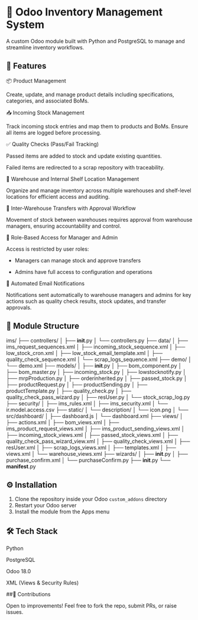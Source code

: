 # 🧾 Odoo Inventory Management System

A custom Odoo module built with Python and PostgreSQL to manage and streamline inventory workflows.

## 🚀 Features

📦 Product Management

Create, update, and manage product details including specifications, categories, and associated BoMs.

📥 Incoming Stock Management

Track incoming stock entries and map them to products and BoMs. Ensure all items are logged before processing.

✅ Quality Checks (Pass/Fail Tracking)

Passed items are added to stock and update existing quantities.

Failed items are redirected to a scrap repository with traceability.

🏢 Warehouse and Internal Shelf Location Management

Organize and manage inventory across multiple warehouses and shelf-level locations for efficient access and auditing.

🔄 Inter-Warehouse Transfers with Approval Workflow

Movement of stock between warehouses requires approval from warehouse managers, ensuring accountability and control.

🔐 Role-Based Access for Manager and Admin

Access is restricted by user roles:

- Managers can manage stock and approve transfers

- Admins have full access to configuration and operations

📧 Automated Email Notifications

Notifications sent automatically to warehouse managers and admins for key actions such as quality check results, stock updates, and transfer approvals.

## 📂 Module Structure

ims/
├── controllers/
│   ├── __init__.py
│   └── controllers.py
├── data/
│   ├── ims_request_sequences.xml
│   ├── incoming_stock_sequence.xml
│   ├── low_stock_cron.xml
│   ├── low_stock_email_template.xml
│   ├── quality_check_sequence.xml
│   └── scrap_logs_sequence.xml
├── demo/
│   └── demo.xml
├── models/
│   ├── __init__.py
│   ├── bom_component.py
│   ├── bom_master.py
│   ├── incoming_stock.py
│   ├── lowstocknotify.py
│   ├── mrpProduction.py
│   ├── orderinherited.py
│   ├── passed_stock.py
│   ├── productRequest.py
│   ├── productSending.py
│   ├── productTemplate.py
│   ├── quality_check.py
│   ├── quality_check_pass_wizard.py
│   ├── resUser.py
│   └── stock_scrap_log.py
├── security/
│   ├── ims_rules.xml
│   ├── ims_security.xml
│   └── ir.model.access.csv
├── static/
│   └── description/
│       └── icon.png
│   └── src/dashboard/
│       ├── dashboard.js
│       └── dashboard.xml
├── views/
│   ├── actions.xml
│   ├── bom_views.xml
│   ├── ims_product_request_views.xml
│   ├── ims_product_sending_views.xml
│   ├── incoming_stock_views.xml
│   ├── passed_stock_views.xml
│   ├── quality_check_pass_wizard_view.xml
│   ├── quality_check_views.xml
│   ├── resUser.xml
│   ├── scrap_logs_views.xml
│   ├── templates.xml
│   ├── views.xml
│   └── warehouse_views.xml
├── wizards/
│   ├── __init__.py
│   ├── purchase_confirm.xml
│   └── purchaseConfirm.py
├── __init__.py
└── __manifest__.py


## ⚙️ Installation

1. Clone the repository inside your Odoo `custom_addons` directory
2. Restart your Odoo server
3. Install the module from the Apps menu


## 🛠️ Tech Stack
Python

PostgreSQL

Odoo 18.0

XML (Views & Security Rules)

##🤝 Contributions

Open to improvements! Feel free to fork the repo, submit PRs, or raise issues.
